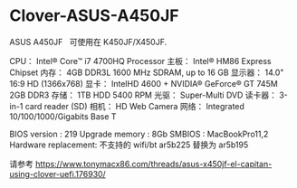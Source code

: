 # Clover-ASUS-A450JF
ASUS  A450JF  
可使用在 K450JF/X450JF. 


CPU： Intel® Core™ i7 4700HQ Processor
主板： Intel® HM86 Express Chipset
内存： 4GB DDR3L 1600 MHz SDRAM, up to 16 GB
显示器： 14.0" 16:9 HD (1366x768)
显卡： IntelHD 4600 + NVIDIA® GeForce® GT 745M 2GB DDR3
存储： 1TB HDD 5400 RPM
光驱： Super-Multi DVD
读卡器： 3-in-1 card reader (SD)
相机： HD Web Camera
网络： Integrated 10/100/1000/Gigabits Base T

BIOS version : 219
Upgrade memory : 8Gb 
SMBIOS : MacBookPro11,2
Hardware replacement: 不支持的 wifi/bt ar5b225 替换为 ar5b195

请参考 https://www.tonymacx86.com/threads/asus-x450jf-el-capitan-using-clover-uefi.176930/
